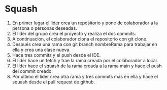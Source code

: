 # Squash

1. En primer lugar el lider crea un repositorio y pone de colaborador a la persona o personas deseadas.
2. El lider del grupo crea el proyecto y realiza el dos commits.
3. A continuación, el colaborador clona el repositorio con git clone.
4. Después crea una rama con git branch nombreRama para trabajar en ella y crea una clase nueva.
5. Hace tres commits y el push desde el IDE.
6. El líder hace un fetch y trae la rama creada por el colaborador a local.
7. El líder hace el squash de la rama creada a la rama main y hace el push del commit creado.
8. Por último el lider crea otra rama y tres commits más en ella y hace el squash desde el pull request de github.
